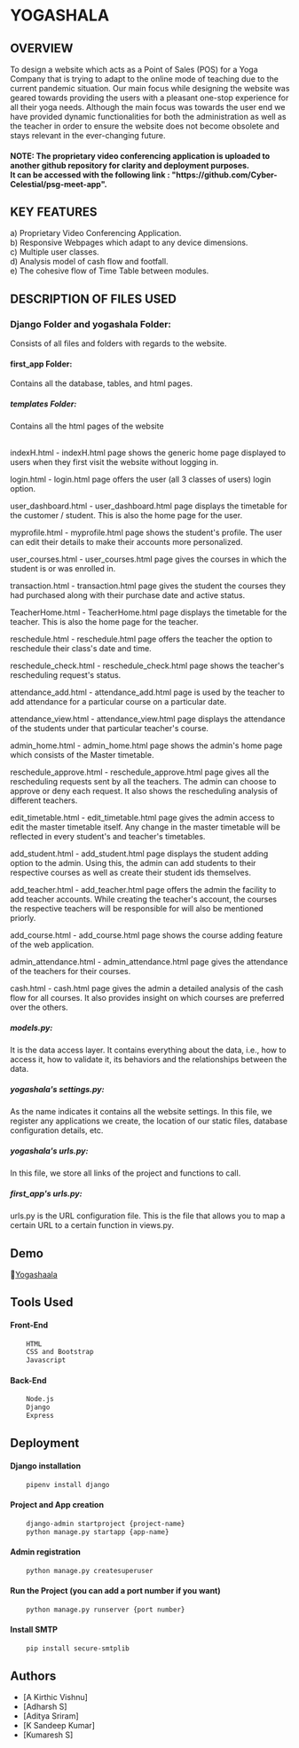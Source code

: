 <h1>YOGASHALA</h1>

<h2>OVERVIEW</h2>
<p>To design a website which acts as a Point of Sales (POS) for a Yoga Company that is trying to adapt to the online mode of teaching due to the current pandemic situation.
Our main focus while designing the website was geared towards providing the users with a pleasant one-stop experience for all their yoga needs. 
Although the main focus was towards the user end we have provided dynamic functionalities for both the administration as well as the teacher
in order to ensure the website does not become obsolete and stays relevant in the ever-changing future.</p>

<h4>NOTE: The proprietary video conferencing application is uploaded to another github repository for clarity and deployment purposes.<br>It can be accessed with the following link : "https://github.com/Cyber-Celestial/psg-meet-app".</h4>
  

<h2>KEY FEATURES</h2>
a) Proprietary Video Conferencing Application.<br>
b) Responsive Webpages which adapt to any device dimensions.<br>
c) Multiple user classes.<br>
d) Analysis model of cash flow and footfall.<br>
e) The cohesive flow of Time Table between modules.<br>

<h2>DESCRIPTION OF FILES USED</h2>
<h3>Django Folder and yogashala Folder:</h3>
Consists of all files and folders with regards to the website.
<h4>first_app Folder:</h4>
Contains all the database, tables, and html pages.
<h5>templates Folder:</h5>
Contains all the html pages of the website<br><br>



indexH.html - indexH.html page shows the generic home page displayed to users when they first visit the website without logging in.

login.html - login.html page offers the user (all 3 classes of users) login option.

user_dashboard.html - user_dashboard.html page displays the timetable for the customer / student. This is also the home page for the user.

myprofile.html - myprofile.html page shows the student's profile. The user can edit their details to make their accounts more personalized.

user_courses.html - user_courses.html page gives the courses in which the student is or was enrolled in.

transaction.html - transaction.html page gives the student the courses they had purchased along with their purchase date and active status.

TeacherHome.html - TeacherHome.html page displays the timetable for the teacher. This is also the home page for the teacher.

reschedule.html - reschedule.html page offers the teacher the option to reschedule their class's date and time.

reschedule_check.html - reschedule_check.html page shows the teacher's rescheduling request's status.

attendance_add.html - attendance_add.html page is used by the teacher to add attendance for a particular course on a particular date.

attendance_view.html - attendance_view.html page displays the attendance of the students under that particular teacher's course.

admin_home.html - admin_home.html page shows the admin's home page which consists of the Master timetable.

reschedule_approve.html - reschedule_approve.html page gives all the rescheduling requests sent by all the teachers. The admin can choose to approve or deny each request. It also shows the rescheduling analysis of different teachers.

edit_timetable.html - edit_timetable.html page gives the admin access to edit the master timetable itself. Any change in the master timetable will be reflected in every student's and teacher's timetables.

add_student.html - add_student.html page displays the student adding option to the admin. Using this, the admin can add students to their respective courses as well as create their student ids themselves.

add_teacher.html - add_teacher.html page offers the admin the facility to add teacher accounts. While creating the teacher's account, the courses the respective teachers will be responsible for will also be mentioned priorly.

add_course.html - add_course.html page shows the course adding feature of the web application.

admin_attendance.html - admin_attendance.html page gives the attendance of the teachers for their courses.

cash.html - cash.html page gives the admin a detailed analysis of the cash flow for all courses. It also provides insight on which courses are preferred over the others.

<h5>models.py:</h5>
It is the data access layer. It contains everything about the data, i.e., how to access it, how to validate it, its behaviors and the relationships between the data.

<h5>yogashala's settings.py:</h5>
As the name indicates it contains all the website settings. In this file, we register any applications we create, the location of our static files, database configuration details, etc.

<h5>yogashala's urls.py:</h5>
In this file, we store all links of the project and functions to call.

<h5>first_app's urls.py:</h5>
urls.py is the URL configuration file. This is the file that allows you to map a certain URL to a certain function in views.py.


## Demo

🔗[Yogashaala](https://drive.google.com/file/d/15hSU4nIt6ksfu3cgIDf9l_RAzzhlPFZf/view?usp=sharing)

## Tools Used

#### Front-End
```bash
    HTML
    CSS and Bootstrap
    Javascript
```
#### Back-End
```bash
    Node.js
    Django
    Express
```

## Deployment

#### Django installation
```bash
    pipenv install django
```

#### Project and App creation
```bash
    django-admin startproject {project-name}
    python manage.py startapp {app-name}
```

#### Admin registration
```bash
    python manage.py createsuperuser
```

#### Run the Project (you can add a port number if you want)
```bash
    python manage.py runserver {port number}
```

#### Install SMTP
```bash
    pip install secure-smtplib
```

## Authors

- [A Kirthic Vishnu]
- [Adharsh S]
- [Aditya Sriram]
- [K Sandeep Kumar]
- [Kumaresh S]

